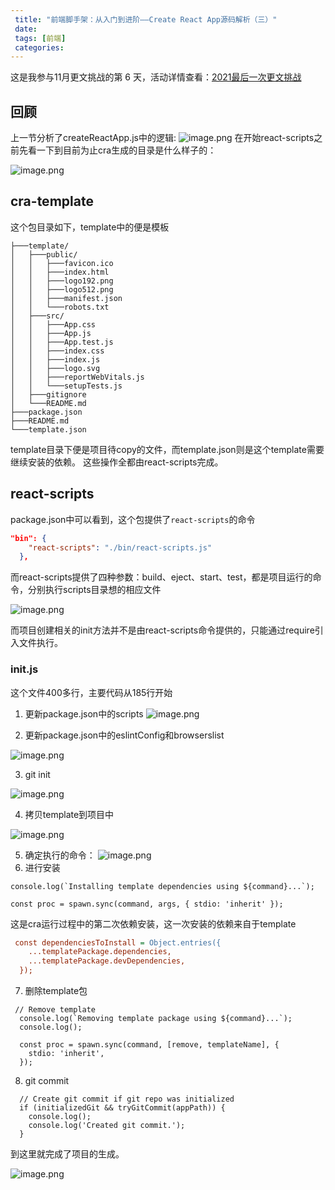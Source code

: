 ```yaml
---
 title: "前端脚手架：从入门到进阶——Create React App源码解析（三）"
 date: 
 tags: [前端]
 categories: 
---
```


这是我参与11月更文挑战的第 6 天，活动详情查看：[2021最后一次更文挑战](https://juejin.cn/post/7023643374569816095/ "https://juejin.cn/post/7023643374569816095/")

回顾
--

上一节分析了createReactApp.js中的逻辑: ![image.png](../imgs/0ee7c29a050f4ff7b580e73d1d1932f7.png) 在开始react-scripts之前先看一下到目前为止cra生成的目录是什么样子的：

![image.png](../imgs/0255ec42a61443f582afd734d41915cb.png)

cra-template
------------

这个包目录如下，template中的便是模板

```arduino
├───template/
│   ├───public/
│   │   ├───favicon.ico
│   │   ├───index.html
│   │   ├───logo192.png
│   │   ├───logo512.png
│   │   ├───manifest.json
│   │   └───robots.txt
│   ├───src/
│   │   ├───App.css
│   │   ├───App.js
│   │   ├───App.test.js
│   │   ├───index.css
│   │   ├───index.js
│   │   ├───logo.svg
│   │   ├───reportWebVitals.js
│   │   └───setupTests.js
│   ├───gitignore
│   └───README.md
├───package.json
├───README.md
└───template.json
```

template目录下便是项目待copy的文件，而template.json则是这个template需要继续安装的依赖。 这些操作全都由react-scripts完成。

react-scripts
-------------

package.json中可以看到，这个包提供了`react-scripts`的命令

```json
"bin": {
    "react-scripts": "./bin/react-scripts.js"
  },
```

而react-scripts提供了四种参数：build、eject、start、test，都是项目运行的命令，分别执行scripts目录想的相应文件

![image.png](../imgs/1db5249a8fc94922ae2a429731b36262.png)

而项目创建相关的init方法并不是由react-scripts命令提供的，只能通过require引入文件执行。

### init.js

这个文件400多行，主要代码从185行开始

1.  更新package.json中的scripts ![image.png](../imgs/ac8f8d2c1c02487e9ae9489cefac018a.png)
    
2.  更新package.json中的eslintConfig和browserslist
    

![image.png](../imgs/324fd58b217e4370a03fdb879e935aa6.png)

3.  git init

![image.png](../imgs/dd6b2573899b44ba945a1763a0cfa88e.png)

4.  拷贝template到项目中

![image.png](../imgs/15e5c3208d1d4b9db3332d27f3c5490d.png)

5.  确定执行的命令： ![image.png](../imgs/aeddca64831a45309a3e99a9d6ac3aa0.png)
6.  进行安装

```arduino
console.log(`Installing template dependencies using ${command}...`);

const proc = spawn.sync(command, args, { stdio: 'inherit' });
```

这是cra运行过程中的第二次依赖安装，这一次安装的依赖来自于template

```ini
 const dependenciesToInstall = Object.entries({
    ...templatePackage.dependencies,
    ...templatePackage.devDependencies,
  });
```

7.  删除template包

```arduino
 // Remove template
  console.log(`Removing template package using ${command}...`);
  console.log();

  const proc = spawn.sync(command, [remove, templateName], {
    stdio: 'inherit',
  });
```

8.  git commit

```arduino
  // Create git commit if git repo was initialized
  if (initializedGit && tryGitCommit(appPath)) {
    console.log();
    console.log('Created git commit.');
  }
```

到这里就完成了项目的生成。

![image.png](../imgs/6c32109e9dc845c1843613ffd8095fe1.png)